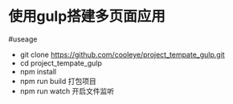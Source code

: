 # 使用gulp搭建多页面应用

#useage
* git clone https://github.com/cooleye/project_tempate_gulp.git
* cd project_tempate_gulp
* npm install
* npm run build  打包项目
* npm run watch  开启文件监听
